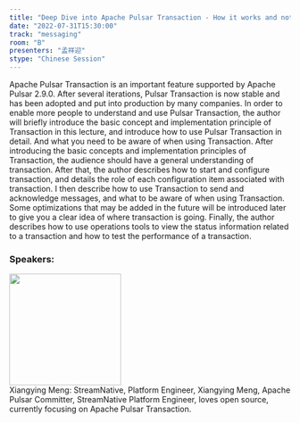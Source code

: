 ```yaml
---
title: "Deep Dive into Apache Pulsar Transaction - How it works and notes for it."
date: "2022-07-31T15:30:00"
track: "messaging"
room: "B"
presenters: "孟祥迎"
stype: "Chinese Session"
---
```

Apache Pulsar Transaction is an important feature supported by Apache Pulsar 2.9.0. After several iterations, Pulsar Transaction is now stable and has been adopted and put into production by many companies. In order to enable more people to understand and use Pulsar Transaction, the author will briefly introduce the basic concept and implementation principle of Transaction in this lecture, and introduce how to use Pulsar Transaction in detail. And what you need to be aware of when using Transaction.
After introducing the basic concepts and implementation principles of Transaction, the audience should have a general understanding of transaction. After that, the author describes how to start and configure transaction, and details the role of each configuration item associated with transaction. I then describe how to use Transaction to send and acknowledge messages, and what to be aware of when using Transaction. Some optimizations that may be added in the future will be introduced later to give you a clear idea of where transaction is going.
Finally, the author describes how to use operations tools to view the status information related to a transaction and how to test the performance of a transaction.
 ### Speakers: 
 <img src="images/speaker/1204.png" width="200" /><br>Xiangying Meng: StreamNative, Platform Engineer, Xiangying Meng, Apache Pulsar Committer, StreamNative Platform Engineer, loves open source, currently focusing on Apache Pulsar Transaction.

 
